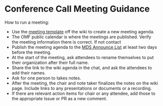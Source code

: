 # Conference Call Meeting Guidance 

How to run a meeting:

* Use the [meeting template](https://github.com/openmobilityfoundation/governance/wiki/Web-Conference,-YYYY.MM.DD-(Convening-Group-Name)) off the wiki to create a new meeting agenda.
* The OMF public calendar is where the meetings are published. Verify the meeting information there is correct. If not contact 
* Publish the meeting agenda to the [MDS Announce List](https://groups.google.com/a/groups.openmobilityfoundation.org/forum/#!forum/mds-announce) at least two days before the meeting.
* At the start of the meeting, ask attendees to rename themselves to put their organization after their full name.
* Share the link to the wiki agenda in the chat, and ask the attendees to add their names.
* Ask for one person to takes notes. 
* After the meeting, the chair and note taker finalizes the notes on the wiki page. Include links to any presentations or documents or a recording.
* If there are relevant action items for chair or any attendee, add those to the appropriate Issue or PR as a new comment.
